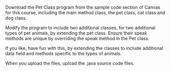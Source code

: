Download the Pet Class program from the sample code section of Canvas for this course, including the main method class, the pet class, cat class and dog class.

Modify the program to include two additional classes, for two additional types of pet animals, by extending the pet class.  Ensure their speak methods are unique by overriding the speak method in the Pet class.

If you like, have fun with this, by extending the classes to include additional data field and methods specific to the types of animals.

When you upload the files, upload the .java source code files.
